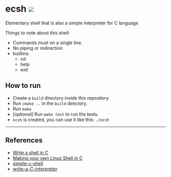 # ecsh [![](https://travis-ci.com/manparvesh/ecsh.svg?token=PLTqe9xbTbHzLpzsUbc5&branch=master)](https://travis-ci.com/manparvesh/ecsh)
Elementary shell that is also a simple interpreter for C language

Things to note about this shell:
- Commands must on a single line.
- No piping or redirection
- builtins:
  - cd
  - help
  - exit

## How to run

- Create a `build` directory inside this repository.
- Run `cmake ..` in the `build` directory.
- Run `make`
- *[optional]* Run `make test` to run the tests.
- `ecsh` is created, you can use it like this: `./ecsh`

---

## References

- [Write a shell in C](https://brennan.io/2015/01/16/write-a-shell-in-c/)
- [Making your own Linux Shell in C](https://www.geeksforgeeks.org/making-linux-shell-c/)
- [simple-c-shell](https://github.com/jmreyes/simple-c-shell)
- [write-a-C-interpreter](https://github.com/lotabout/write-a-C-interpreter)
